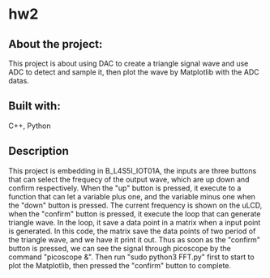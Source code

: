 # hw2
## About the project:
This project is about using DAC to create a triangle signal wave and use ADC to detect and sample it, then plot the wave by Matplotlib with the ADC datas.
## Built with:
C++, Python
## Description
This project is embedding in B_L4S5I_IOT01A, the inputs are three buttons that can select the frequecy of the output wave, which are up down and confirm respectively.
When the "up" button is pressed, it execute to a function that can let a variable plus one, and the variable minus one when the "down" button is pressed. 
The current frequency is shown on the uLCD, when the "confirm" button is pressed, it execute the loop that can generate triangle wave.
In the loop, it save a data point in a matrix when a input point is generated. 
In this code, the matrix save the data points of two period of the triangle wave, and we have it print it out. 
Thus as soon as the "confirm" button is pressed, we can see the signal through picoscope by the command "picoscope &". 
Then run "sudo python3 FFT.py" first to start to plot the Matplotlib, then pressed the "confirm" button to complete.
